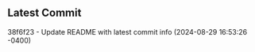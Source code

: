 
## Latest Commit
38f6f23 - Update README with latest commit info (2024-08-29 16:53:26 -0400) <Yunxi-Zhou>
